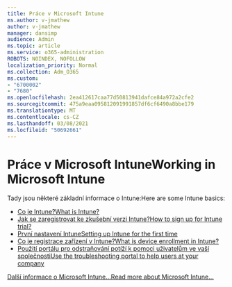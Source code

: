 ```yaml
---
title: Práce v Microsoft Intune
ms.author: v-jmathew
author: v-jmathew
manager: dansimp
audience: Admin
ms.topic: article
ms.service: o365-administration
ROBOTS: NOINDEX, NOFOLLOW
localization_priority: Normal
ms.collection: Adm_O365
ms.custom:
- "6700002"
- "7680"
ms.openlocfilehash: 2ea412617caa77d50813941dafce84a972a2cfe2
ms.sourcegitcommit: 475a9eaa095812091991857df6cf6490a8bbe179
ms.translationtype: MT
ms.contentlocale: cs-CZ
ms.lasthandoff: 03/08/2021
ms.locfileid: "50692661"
---
```

# <a name="working-in-microsoft-intune"></a><span data-ttu-id="77a5b-102">Práce v Microsoft Intune</span><span class="sxs-lookup"><span data-stu-id="77a5b-102">Working in Microsoft Intune</span></span>

<span data-ttu-id="77a5b-103">Tady jsou některé základní informace o Intune:</span><span class="sxs-lookup"><span data-stu-id="77a5b-103">Here are some Intune basics:</span></span>

- [<span data-ttu-id="77a5b-104">Co je Intune?</span><span class="sxs-lookup"><span data-stu-id="77a5b-104">What is Intune?</span></span>](https://docs.microsoft.com/mem/intune/fundamentals/what-is-intune)
- [<span data-ttu-id="77a5b-105">Jak se zaregistrovat ke zkušební verzi Intune?</span><span class="sxs-lookup"><span data-stu-id="77a5b-105">How to sign up for Intune trial?</span></span>](https://docs.microsoft.com/mem/intune/fundamentals/free-trial-sign-up)
- [<span data-ttu-id="77a5b-106">První nastavení Intune</span><span class="sxs-lookup"><span data-stu-id="77a5b-106">Setting up Intune for the first time</span></span>](https://docs.microsoft.com/mem/intune/fundamentals/setup-steps)
- [<span data-ttu-id="77a5b-107">Co je registrace zařízení v Intune?</span><span class="sxs-lookup"><span data-stu-id="77a5b-107">What is device enrollment in Intune?</span></span>](https://docs.microsoft.com/mem/intune/enrollment/device-enrollment)
- [<span data-ttu-id="77a5b-108">Použití portálu pro odstraňování potíží k pomoci uživatelům ve vaší společnosti</span><span class="sxs-lookup"><span data-stu-id="77a5b-108">Use the troubleshooting portal to help users at your company</span></span>](https://docs.microsoft.com/mem/intune/fundamentals/help-desk-operators)

[<span data-ttu-id="77a5b-109">Další informace o Microsoft Intune...</span><span class="sxs-lookup"><span data-stu-id="77a5b-109">Read more about Microsoft Intune...</span></span>](https://docs.microsoft.com/mem/intune/)

